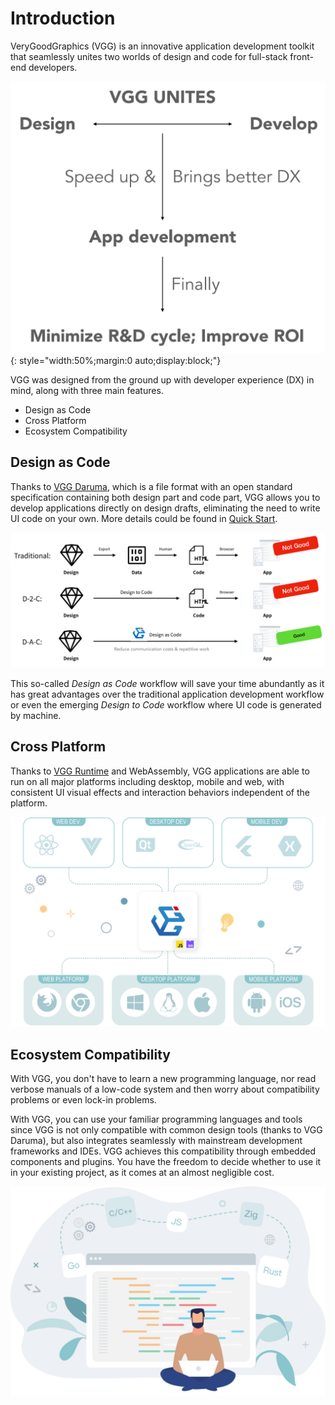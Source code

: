 # Introduction

VeryGoodGraphics (VGG) is an innovative application development toolkit that
seamlessly unites two worlds of design and code for full-stack front-end
developers.

![first_principle](assets/images/principle.png){: style="width:50%;margin:0 auto;display:block;"}

VGG was designed from the ground up with developer experience (DX) in mind,
along with three main features.

- Design as Code
- Cross Platform
- Ecosystem Compatibility

## Design as Code

Thanks to [VGG Daruma](what/daruma.md), which is a file format with an open
standard specification containing both design part and code part, VGG allows
you to develop applications directly on design drafts, eliminating the need to
write UI code on your own. More details could be found in [Quick
Start](quick_start.md).

![design_as_code](assets/images/dac.png)

This so-called _Design as Code_ workflow will save your time abundantly as it
has great advantages over the traditional application development workflow or
even the emerging _Design to Code_ workflow where UI code is generated by
machine.

## Cross Platform

Thanks to [VGG Runtime](what/runtime.md) and WebAssembly, VGG applications are
able to run on all major platforms including desktop, mobile and web, with
consistent UI visual effects and interaction behaviors independent of the
platform.

![cross_platform](assets/images/platform.png)

## Ecosystem Compatibility

With VGG, you don't have to learn a new programming language, nor read verbose
manuals of a low-code system and then worry about compatibility problems or
even lock-in problems.

With VGG, you can use your familiar programming languages and tools since VGG
is not only compatible with common design tools (thanks to VGG Daruma), but
also integrates seamlessly with mainstream development frameworks and IDEs. VGG
achieves this compatibility through embedded components and plugins. You have
the freedom to decide whether to use it in your existing project, as it comes
at an almost negligible cost.

![ecosystem_compatibility](assets/images/ecosystem.svg)

